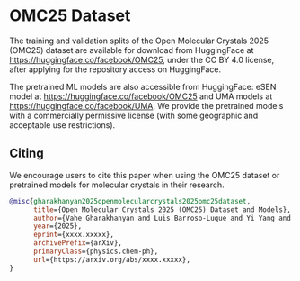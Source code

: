 # OMC25 Dataset

The training and validation splits of the Open Molecular Crystals 2025 (OMC25) dataset are available for download from HuggingFace at https://huggingface.co/facebook/OMC25, under the CC BY 4.0 license, after applying for the repository access on HuggingFace.

The pretrained ML models are also accessible from HuggingFace: eSEN model at https://huggingface.co/facebook/OMC25 and UMA models at https://huggingface.co/facebook/UMA. We provide the pretrained models with a commercially permissive license (with some geographic and acceptable use restrictions).

## Citing

We encourage users to cite this paper when using the OMC25 dataset or pretrained models for molecular crystals in their research.

```bibtex
@misc{gharakhanyan2025openmolecularcrystals2025omc25dataset,
      title={Open Molecular Crystals 2025 (OMC25) Dataset and Models},
      author={Vahe Gharakhanyan and Luis Barroso-Luque and Yi Yang and Muhammed Shuaibi and Kyle Michel and Daniel S. Levine and Misko Dzamba and Xiang Fu and Meng Gao and Xingyu Liu and Haoran Ni and Keian Noori and Brandon M. Wood and Matt Uyttendaele and Arman Boromand and C. Lawrence Zitnick and Noa Marom and Zachary W. Ulissi and Anuroop Sriram},
      year={2025},
      eprint={xxxx.xxxxx},
      archivePrefix={arXiv},
      primaryClass={physics.chem-ph},
      url={https://arxiv.org/abs/xxxx.xxxxx},
}
